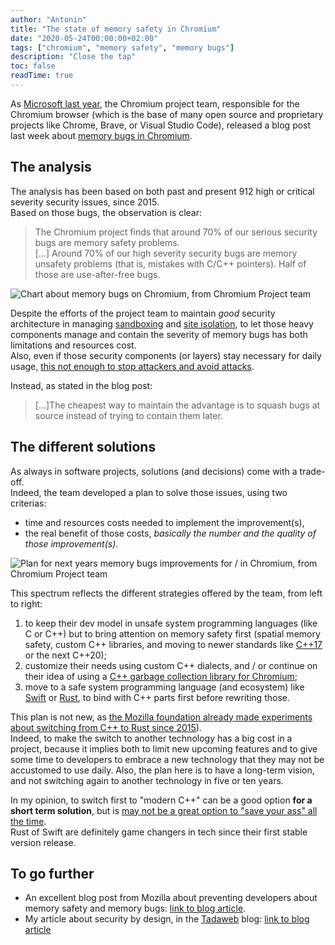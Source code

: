 ```yaml
---
author: "Antonin"
title: "The state of memory safety in Chromium"
date: "2020-05-24T00:00:00+02:00"
tags: ["chromium", "memory safety", "memory bugs"]
description: "Close the tap"
toc: false
readTime: true
---
```


As [Microsoft last year](https://medium.com/tadaweb/security-by-design-a-brief-introduction-to-rust-378060e45038), the Chromium project team, responsible for the Chromium browser (which is the base of many open source and proprietary projects like Chrome, Brave, or Visual Studio Code), released a blog post last week about [memory bugs in Chromium](https://www.chromium.org/Home/chromium-security/memory-safety).

## The analysis

The analysis has been based on both past and present 912 high or critical severity security issues, since 2015.  
Based on those bugs, the observation is clear:

> The Chromium project finds that around 70% of our serious security bugs are memory safety problems.  
[...] Around 70% of our high severity security bugs are memory unsafety problems (that is, mistakes with C/C++ pointers). Half of those are use-after-free bugs.

![](/images/memory_bugs_chromium_chart.png#small "Chart about memory bugs on Chromium, from Chromium Project team")

Despite the efforts of the project team to maintain *good* security architecture in managing [sandboxing](https://chromium.googlesource.com/chromium/src/+/master/docs/design/sandbox.md) and [site isolation](https://www.chromium.org/Home/chromium-security/site-isolation), to let those heavy components manage and contain the severity of memory bugs has both limitations and resources cost.  
Also, even if those security components (or layers) stay necessary for daily usage, [this not enough to stop attackers and avoid attacks](https://googleprojectzero.blogspot.com/2020/02/escaping-chrome-sandbox-with-ridl.html).

Instead, as stated in the blog post:

> [...]The cheapest way to maintain the advantage is to squash bugs at source instead of trying to contain them later.

## The different solutions

As always in software projects, solutions (and decisions) come with a trade-off.  
Indeed, the team developed a plan to solve those issues, using two criterias:

* time and resources costs needed to implement the improvement(s),
* the real benefit of those costs, *basically the number and the quality of those improvement(s)*.

![](/images/memory_bugs_chromium_plan.png#small "Plan for next years memory bugs improvements for / in Chromium, from Chromium Project team")

This spectrum reflects the different strategies offered by the team, from left to right:

1. to keep their dev model in unsafe system programming languages (like C or C++) but to bring attention on memory safety first (spatial memory safety, custom C++ libraries, and moving to newer standards like [C++17](https://en.cppreference.com/w/cpp/17) or the next C++20);  
2. customize their needs using custom C++ dialects, and / or continue on their idea of using a [C++ garbage collection library for Chromium](https://docs.google.com/document/d/1Cv2IcsiokkGc2K_5FBTDKekNzTn3iTEUyi9fDOud9wU/edit#heading=h.i5ibcxqde9h2);
3. move to a safe system programming language (and ecosystem) like [Swift](https://developer.apple.com/swift/) or [Rust](https://www.rust-lang.org/), to bind with C++ parts first before rewriting those.

This plan is not new, as [the Mozilla foundation already made experiments about switching from C++ to Rust since 2015](https://wiki.mozilla.org/Oxidation)).  
Indeed, to make the switch to another technology has a big cost in a project, because it implies both to limit new upcoming features and to give some time to developers to embrace a new technology that they may not be accustomed to use daily.
Also, the plan here is to have a long-term vision, and not switching again to another technology in five or ten years.

In my opinion, to switch first to "modern C++" can be a good option **for a short term solution**, but is [may not be a great option to "save your ass" all the time](https://alexgaynor.net/2019/04/21/modern-c++-wont-save-us/).  
Rust of Swift are definitely game changers in tech since their first stable version release.

## To go further

* An excellent blog post from Mozilla about preventing developers about memory safety and memory bugs: [link to blog article](https://hacks.mozilla.org/2019/01/fearless-security-memory-safety/).  
* My article about security by design, in the [Tadaweb](https://www.tadaweb.com) blog: [link to blog article](https://medium.com/tadaweb/security-by-design-a-brief-introduction-to-rust-378060e45038)
